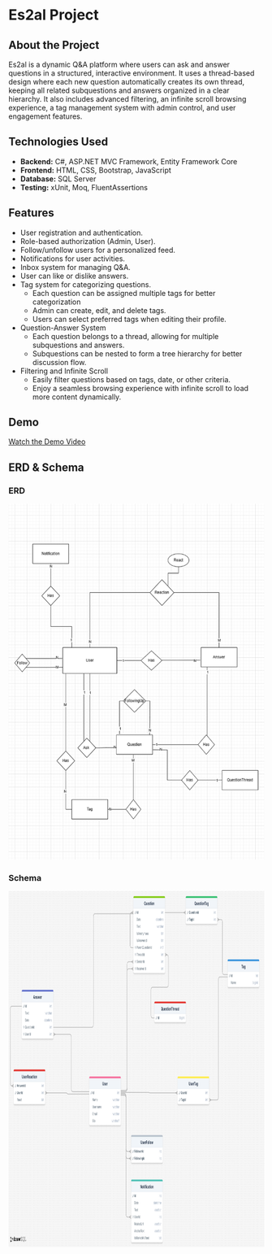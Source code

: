 <h1>Es2al Project</h1>

<h2>About the Project</h2>
<p>
    Es2al is a dynamic Q&A platform where users can ask and answer questions in a structured, interactive environment.
    It uses a thread-based design where each new question automatically creates its own thread, keeping all related subquestions and answers organized in a clear hierarchy.
    It also includes advanced filtering, an infinite scroll browsing experience, a tag management system with admin control, and user engagement features.
</p>

<h2>Technologies Used</h2>
<ul>
    <li><b>Backend:</b> C#, ASP.NET MVC Framework, Entity Framework Core</li>
    <li><b>Frontend:</b> HTML, CSS, Bootstrap, JavaScript</li>
    <li><b>Database:</b> SQL Server</li>
    <li><b>Testing:</b> xUnit, Moq, FluentAssertions</li>
</ul>

<h2>Features</h2>
<ul>
    <li>User registration and authentication.</li>
    <li>Role-based authorization (Admin, User).</li>
    <li>Follow/unfollow users for a personalized feed.</li>
    <li>Notifications for user activities.</li>
    <li>Inbox system for managing Q&A.</li>
    <li>User can like or dislike answers.</li>
    <li>Tag system for categorizing questions.
     <ul>
        <li>Each question can be assigned multiple tags for better categorization</li>
        <li>Admin can create, edit, and delete tags.</li>
        <li>Users can select preferred tags when editing their profile.</li>
     </ul>
    </li>
    <li>Question-Answer System
        <ul>
            <li>Each question belongs to a thread, allowing for multiple subquestions and answers.</li>
            <li>Subquestions can be nested to form a tree hierarchy for better discussion flow.</li>
        </ul>
    </li>
    <li>Filtering and Infinite Scroll
        <ul>
            <li>Easily filter questions based on tags, date, or other criteria.</li>
            <li>Enjoy a seamless browsing experience with infinite scroll to load more content dynamically.</li>
        </ul>
    </li>
</ul>

<h2>Demo</h2>
<p>
    <a href="https://drive.google.com/file/d/1YGr87Nc2NFVPCv3-Rrl8ylNr0C4q2xMR/view?usp=sharing" target="_blank">Watch the Demo Video</a>
</p>

<h2>ERD & Schema</h2>
<div style="align:center;">
    <h3>ERD</h3>
    <img src="/ERD.png" alt="ERD" style="width: 700px; height: 700px;">
    <h3>Schema</h3>
    <img src="/Schema.png" alt="Schema" style="width: 700px; height: 700px;">
</div>
